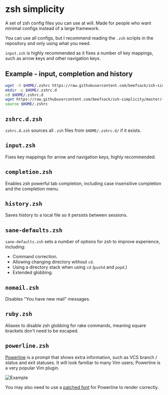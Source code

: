 # zsh simplicity

A set of zsh config files you can use at will.  Made for people who want
minimal configs instead of a large framework.

You can use all configs, but I recommend reading the `.zsh` scripts in the
repository and only using what you need.

`input.zsh` is highly recommended as it fixes a number of key mappings, such as
arrow keys and other navigation keys.

## Example - input, completion and history

```bash
wget -O $HOME/.zshrc https://raw.githubusercontent.com/beefsack/zsh-simplicity/master/zshrc.d.zsh
mkdir -p $HOME/.zshrc.d
cd $HOME/.zshrc.d
wget https://raw.githubusercontent.com/beefsack/zsh-simplicity/master/{input,completion,history}.zsh
source $HOME/.zshrc
```

## `zshrc.d.zsh`

`zshrc.d.zsh` sources all `.zsh` files from `$HOME/.zshrc.d/` if it exists.

## `input.zsh`

Fixes key mappings for arrow and navigation keys, highly recommended.

## `completion.zsh`

Enables zsh powerful tab completion, including case insensitive completion and
the completion menu.

## `history.zsh`

Saves history to a local file so it persists between sessions.

## `sane-defaults.zsh`

`sane-defaults.zsh` sets a number of options for zsh to improve experience,
including:

* Command correction.
* Allowing changing directory without `cd`.
* Using a directory stack when using `cd` (`pushd` and `popd`.)
* Extended globbing.

## `nomail.zsh`

Disables "You have new mail" messages.

## `ruby.zsh`

Aliases to disable zsh globbing for rake commands, meaning square brackets
don't need to be escaped.

## `powerline.zsh`

[Powerline](https://github.com/powerline/powerline) is a prompt that shows
extra information, such as VCS branch / status and exit statuses.  It will look
familiar to many Vim users; Powerline is a very popular Vim plugin.

![Example](http://i.imgur.com/vgybcxF.png)

You may also need to use a [patched font](https://github.com/powerline/fonts)
for Powerline to render correctly.
